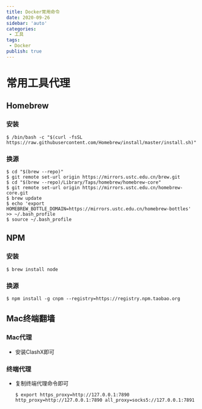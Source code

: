 ```yaml
---
title: Docker常用命令
date: 2020-09-26
sidebar: 'auto'
categories:
 - 工具
tags:
 - Docker
publish: true
---
```

# 常用工具代理

## Homebrew

### 安装

```shell
$ /bin/bash -c "$(curl -fsSL https://raw.githubusercontent.com/Homebrew/install/master/install.sh)"
```

### 换源

```shell
$ cd "$(brew --repo)"
$ git remote set-url origin https://mirrors.ustc.edu.cn/brew.git
$ cd "$(brew --repo)/Library/Taps/homebrew/homebrew-core"
$ git remote set-url origin https://mirrors.ustc.edu.cn/homebrew-core.git
$ brew update
$ echo 'export HOMEBREW_BOTTLE_DOMAIN=https://mirrors.ustc.edu.cn/homebrew-bottles' >> ~/.bash_profile
$ source ~/.bash_profile
```

## NPM

### 安装

```shell
$ brew install node

```

### 换源

```shell
$ npm install -g cnpm --registry=https://registry.npm.taobao.org
```

## Mac终端翻墙

### Mac代理

* 安装ClashX即可

### 终端代理

* 复制终端代理命令即可

  ```shell
  $ export https_proxy=http://127.0.0.1:7890 http_proxy=http://127.0.0.1:7890 all_proxy=socks5://127.0.0.1:7891
  ```

  